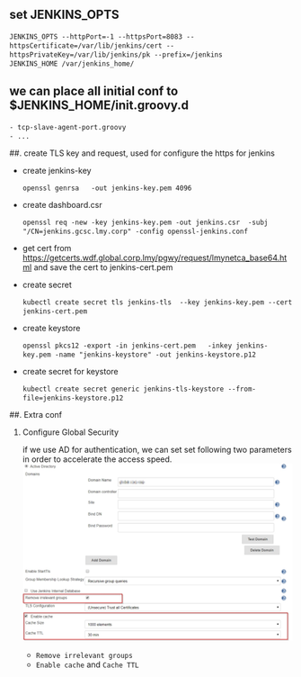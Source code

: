 ## set JENKINS_OPTS
```
JENKINS_OPTS --httpPort=-1 --httpsPort=8083 --httpsCertificate=/var/lib/jenkins/cert --httpsPrivateKey=/var/lib/jenkins/pk --prefix=/jenkins
JENKINS_HOME /var/jenkins_home/
```

## we can place all initial conf to $JENKINS_HOME/init.groovy.d

    - tcp-slave-agent-port.groovy
    - ...


##. create TLS key and request, used for configure the https for jenkins
  
- create jenkins-key

    ```
    openssl genrsa   -out jenkins-key.pem 4096
    ```
-  create dashboard.csr
    ```
    openssl req -new -key jenkins-key.pem -out jenkins.csr  -subj "/CN=jenkins.gcsc.lmy.corp" -config openssl-jenkins.conf
    ```
- get cert from https://getcerts.wdf.global.corp.lmy/pgwy/request/lmynetca_base64.html and save the cert to jenkins-cert.pem

- create secret 
    ```
    kubectl create secret tls jenkins-tls  --key jenkins-key.pem --cert jenkins-cert.pem    
    ```

- create keystore 
    ```
    openssl pkcs12 -export -in jenkins-cert.pem   -inkey jenkins-key.pem -name "jenkins-keystore" -out jenkins-keystore.p12
    ```

- create secret for keystore
    ```
    kubectl create secret generic jenkins-tls-keystore --from-file=jenkins-keystore.p12
    ```

##. Extra conf

1. Configure Global Security

    if we use AD for authentication, we can set set following two parameters in order to accelerate the access speed.
    ![Configure-Global-Security](./imgs/Configure-Global-Security.jpg)
    
    - `Remove irrelevant groups`
    - `Enable cache` and `Cache TTL`